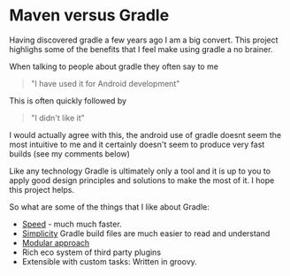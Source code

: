 # Maven versus Gradle

Having discovered gradle a few years ago I am a big convert.  This project highlighs some of the benefits that I feel make using gradle a no brainer.

When talking to people about gradle they often say to me 

>"I have used it for Android development"

This is often quickly followed by
 > "I didn't like it"

I would actually agree with this, the android use of gradle doesnt seem the most intuitive to me and it certainly doesn't seem to produce very fast builds (see my comments below)

Like any technology Gradle is ultimately only a tool and it is up to you to apply good design principles and solutions to make the most of it.  I hope this project helps.

So what are some of the things that I like about Gradle:

- [Speed](documentation/speed.md) - much much faster.
- [Simplicity](documentation/simplicity.md) Gradle build files are much easier to read and understand
- [Modular approach](documentation/modular.md)
- Rich eco system of third party plugins
- Extensible with custom tasks: Written in groovy.
